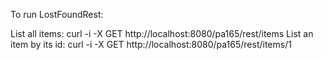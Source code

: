 To run LostFoundRest:

List all items: curl -i -X GET http://localhost:8080/pa165/rest/items
List an item by its id: curl -i -X GET http://localhost:8080/pa165/rest/items/1
